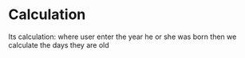 # Calculation
Its calculation: where user enter the year he or she was born then we calculate the days they are old
